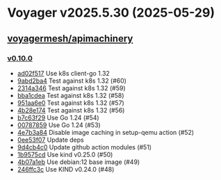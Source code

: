 # Voyager v2025.5.30 (2025-05-29)


## [voyagermesh/apimachinery](https://github.com/voyagermesh/apimachinery)

### [v0.10.0](https://github.com/voyagermesh/apimachinery/releases/tag/v0.10.0)

- [ad02f517](https://github.com/voyagermesh/apimachinery/commit/ad02f517e) Use k8s client-go 1.32
- [9abd2ba4](https://github.com/voyagermesh/apimachinery/commit/9abd2ba44) Test against k8s 1.32 (#60)
- [2314a346](https://github.com/voyagermesh/apimachinery/commit/2314a3462) Test against k8s 1.32 (#59)
- [bba1cdea](https://github.com/voyagermesh/apimachinery/commit/bba1cdea3) Test against k8s 1.32 (#58)
- [951aa6e0](https://github.com/voyagermesh/apimachinery/commit/951aa6e01) Test against k8s 1.32 (#57)
- [4b28e174](https://github.com/voyagermesh/apimachinery/commit/4b28e174b) Test against k8s 1.32 (#56)
- [b7c63f29](https://github.com/voyagermesh/apimachinery/commit/b7c63f298) Use Go 1.24 (#54)
- [00787859](https://github.com/voyagermesh/apimachinery/commit/007878597) Use Go 1.24 (#53)
- [4e7b3a84](https://github.com/voyagermesh/apimachinery/commit/4e7b3a84b) Disable image caching in setup-qemu action (#52)
- [0ee53f07](https://github.com/voyagermesh/apimachinery/commit/0ee53f073) Update deps
- [9d4cb4c0](https://github.com/voyagermesh/apimachinery/commit/9d4cb4c0c) Update github action modules (#51)
- [1b9575cd](https://github.com/voyagermesh/apimachinery/commit/1b9575cd1) Use kind v0.25.0 (#50)
- [4b07a1eb](https://github.com/voyagermesh/apimachinery/commit/4b07a1eb6) Use debian:12 base image (#49)
- [246ffc3c](https://github.com/voyagermesh/apimachinery/commit/246ffc3cf) Use KIND v0.24.0 (#48)



